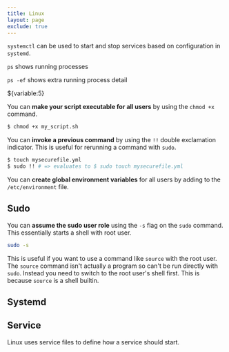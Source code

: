 ```yaml
---
title: Linux 
layout: page
exclude: true
---
```


`systemctl` can be used to start and stop services based on configuration in `systemd`.

`ps` shows running processes

`ps -ef` shows extra running process detail

${variable:5}

You can **make your script executable for all users** by using the `chmod +x` command.
```bash
$ chmod +x my_script.sh
```

You can **invoke a previous command** by using the `!!` double exclamation indicator. This is useful for rerunning a command with `sudo`.
```bash
$ touch mysecurefile.yml
$ sudo !! # => evaluates to $ sudo touch mysecurefile.yml
```

You can **create global environment variables** for all users by adding to the `/etc/environment` file.

## Sudo

You can **assume the sudo user role** using the `-s` flag on the `sudo` command. This essentially starts a shell with root user.
```bash
sudo -s
```

This is useful if you want to use a command like `source` with the root user. The `source` command isn't actually a program so can't be run directly with `sudo`. Instead you need to switch to the root user's shell first. This is because `source` is a shell builtin.

## Systemd



## Service

Linux uses service files to define how a service should start.
<!--stackedit_data:
eyJoaXN0b3J5IjpbNzgyNDYyNTYxLC0xMzU1OTYzMDc0LC0xNT
gzNjQ0MDU3LDQ0NDI1ODY5MSwxOTA3Mzc4NjI4LDQxOTk5OTY3
NywtMzk1NjQwMzIxLDE4Mjc5NTUwMiwtMTY0NjU5NDQ5OCwxMT
g3MjAwMzI2LDEyMTk2MzMyODVdfQ==
-->